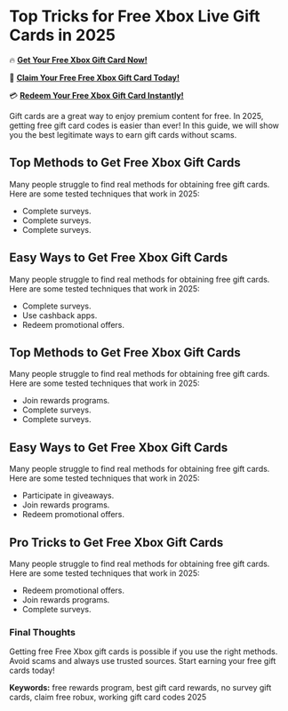 # Top Tricks for Free Xbox Live Gift Cards in 2025

🔥 **[Get Your Free Xbox Gift Card Now!](https://www.apkhub.site/)**  

🎁 **[Claim Your Free Free Xbox Gift Card Today!](https://www.apkhub.site/)**  

💳 **[Redeem Your Free Xbox Gift Card Instantly!](https://www.apkhub.site/)**  

Gift cards are a great way to enjoy premium content for free. In 2025, getting free gift card codes is easier than ever! In this guide, we will show you the best legitimate ways to earn gift cards without scams.

## Top Methods to Get Free Xbox Gift Cards

Many people struggle to find real methods for obtaining free gift cards. Here are some tested techniques that work in 2025:

- Complete surveys.
- Complete surveys.
- Complete surveys.

## Easy Ways to Get Free Xbox Gift Cards

Many people struggle to find real methods for obtaining free gift cards. Here are some tested techniques that work in 2025:

- Complete surveys.
- Use cashback apps.
- Redeem promotional offers.

## Top Methods to Get Free Xbox Gift Cards

Many people struggle to find real methods for obtaining free gift cards. Here are some tested techniques that work in 2025:

- Join rewards programs.
- Complete surveys.
- Complete surveys.

## Easy Ways to Get Free Xbox Gift Cards

Many people struggle to find real methods for obtaining free gift cards. Here are some tested techniques that work in 2025:

- Participate in giveaways.
- Join rewards programs.
- Redeem promotional offers.

## Pro Tricks to Get Free Xbox Gift Cards

Many people struggle to find real methods for obtaining free gift cards. Here are some tested techniques that work in 2025:

- Redeem promotional offers.
- Join rewards programs.
- Complete surveys.

### Final Thoughts

Getting free Free Xbox gift cards is possible if you use the right methods. Avoid scams and always use trusted sources. Start earning your free gift cards today!

**Keywords:** free rewards program, best gift card rewards, no survey gift cards, claim free robux, working gift card codes 2025
